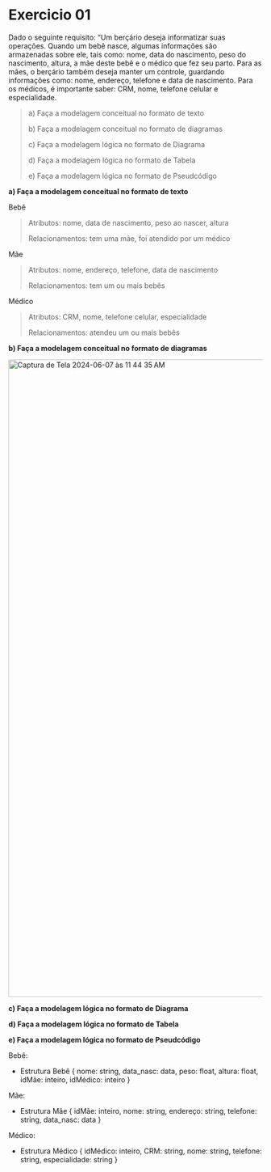 # Exercicio 01

Dado o seguinte requisito:
“Um berçário deseja informatizar suas operações. Quando um bebê nasce, algumas informações são armazenadas sobre ele, tais como: nome, data do nascimento, peso do nascimento, altura, a mãe deste bebê e o médico que fez seu parto. Para as mães, o berçário também deseja manter um controle, guardando informações como: nome, endereço, telefone e data de nascimento. Para os médicos, é importante saber: CRM, nome, telefone celular e especialidade.
>a) Faça a modelagem conceitual no formato de texto
>
>b) Faça a modelagem conceitual no formato de diagramas
>
>c) Faça a modelagem lógica no formato de Diagrama
>
>d) Faça a modelagem lógica no formato de Tabela
>
>e) Faça a modelagem lógica no formato de Pseudcódigo

**a) Faça a modelagem conceitual no formato de texto**

Bebê
>
>Atributos: nome, data de nascimento, peso ao nascer, altura
>
>Relacionamentos: tem uma mãe, foi atendido por um médico
>
Mãe
>
>Atributos: nome, endereço, telefone, data de nascimento
>
>Relacionamentos: tem um ou mais bebês
>

Médico
>
>Atributos: CRM, nome, telefone celular, especialidade
>
>Relacionamentos: atendeu um ou mais bebês
>
**b) Faça a modelagem conceitual no formato de diagramas**

<img width="1261" alt="Captura de Tela 2024-06-07 às 11 44 35 AM" src="https://github.com/paularcsarruda/FAP-2024.1/assets/122739036/dc61b3c2-c506-4cee-83ff-d329c17fa709">

**c) Faça a modelagem lógica no formato de Diagrama**


**d) Faça a modelagem lógica no formato de Tabela**

**e) Faça a modelagem lógica no formato de Pseudcódigo**

Bebê:
- Estrutura Bebê {
    nome: string,
    data_nasc: data,
    peso: float,
    altura: float,
    idMãe: inteiro,
    idMédico: inteiro
}

Mãe:
- Estrutura Mãe {
    idMãe: inteiro,
    nome: string,
    endereço: string,
    telefone: string,
    data_nasc: data
}

Médico:
- Estrutura Médico {
    idMédico: inteiro,
    CRM: string,
    nome: string,
    telefone: string,
    especialidade: string
}
